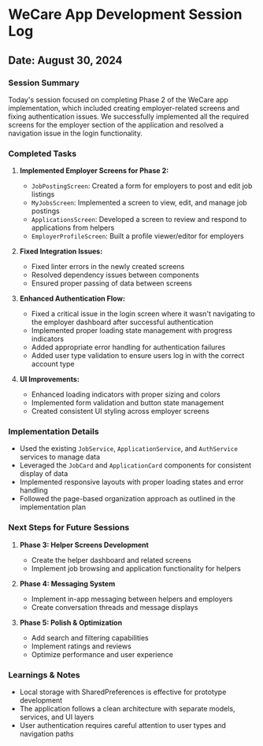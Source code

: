 # WeCare App Development Session Log

## Date: August 30, 2024

### Session Summary
Today's session focused on completing Phase 2 of the WeCare app implementation, which included creating employer-related screens and fixing authentication issues. We successfully implemented all the required screens for the employer section of the application and resolved a navigation issue in the login functionality.

### Completed Tasks

1. **Implemented Employer Screens for Phase 2:**
   - `JobPostingScreen`: Created a form for employers to post and edit job listings
   - `MyJobsScreen`: Implemented a screen to view, edit, and manage job postings
   - `ApplicationsScreen`: Developed a screen to review and respond to applications from helpers
   - `EmployerProfileScreen`: Built a profile viewer/editor for employers

2. **Fixed Integration Issues:**
   - Fixed linter errors in the newly created screens
   - Resolved dependency issues between components
   - Ensured proper passing of data between screens

3. **Enhanced Authentication Flow:**
   - Fixed a critical issue in the login screen where it wasn't navigating to the employer dashboard after successful authentication
   - Implemented proper loading state management with progress indicators
   - Added appropriate error handling for authentication failures
   - Added user type validation to ensure users log in with the correct account type

4. **UI Improvements:**
   - Enhanced loading indicators with proper sizing and colors
   - Implemented form validation and button state management
   - Created consistent UI styling across employer screens

### Implementation Details

- Used the existing `JobService`, `ApplicationService`, and `AuthService` services to manage data
- Leveraged the `JobCard` and `ApplicationCard` components for consistent display of data
- Implemented responsive layouts with proper loading states and error handling
- Followed the page-based organization approach as outlined in the implementation plan

### Next Steps for Future Sessions

1. **Phase 3: Helper Screens Development**
   - Create the helper dashboard and related screens
   - Implement job browsing and application functionality for helpers

2. **Phase 4: Messaging System**
   - Implement in-app messaging between helpers and employers
   - Create conversation threads and message displays

3. **Phase 5: Polish & Optimization**
   - Add search and filtering capabilities
   - Implement ratings and reviews
   - Optimize performance and user experience

### Learnings & Notes
- Local storage with SharedPreferences is effective for prototype development
- The application follows a clean architecture with separate models, services, and UI layers
- User authentication requires careful attention to user types and navigation paths 